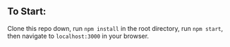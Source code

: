 ## To Start:
Clone this repo down, run `npm install` in the root directory, run `npm start`, then navigate to `localhost:3000` in your browser.